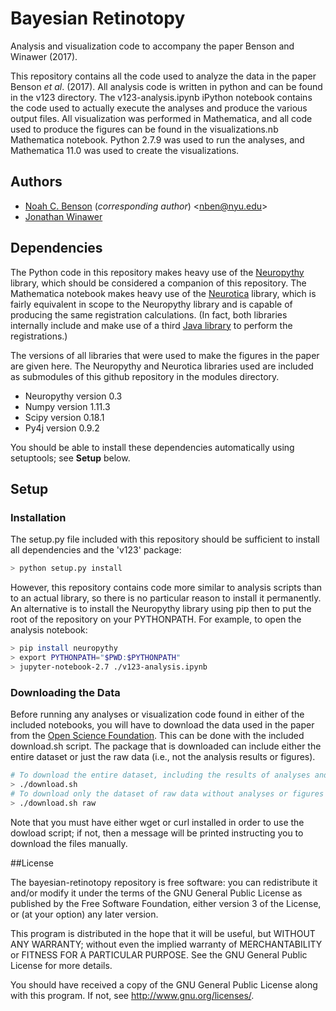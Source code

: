 # Bayesian Retinotopy
Analysis and visualization code to accompany the paper Benson and Winawer (2017).

This repository contains all the code used to analyze the data in the paper
Benson *et al*. (2017). All analysis code is written in python and can be
found in the v123 directory. The v123-analysis.ipynb iPython notebook contains
the code used to actually execute the analyses and produce the various output
files. All visualization was performed in Mathematica, and all code used to
produce the figures can be found in the visualizations.nb Mathematica
notebook. Python 2.7.9 was used to run the analyses, and Mathematica 11.0 was
used to create the visualizations.


## Authors

 * [Noah C. Benson](https://github.com/noahbenson) (*corresponding author*)
   &lt;<nben@nyu.edu>&gt;
 * [Jonathan Winawer](https://github.com/JWinawer)


## Dependencies

The Python code in this repository makes heavy use of the
[Neuropythy](https://github.com/noahbenson/neuropythy) library, which should be
considered a companion of this repository.  The Mathematica notebook makes heavy
use of the [Neurotica](https://github.com/noahbenson/Neurotica) library, which
is fairly equivalent in scope to the Neuropythy library and is capable of
producing the same registration calculations. (In fact, both libraries
internally include and make use of a third [Java
library](https://github.com/noahbenson/nben) to perform the registrations.)

The versions of all libraries that were used to make the figures in the paper
are given here. The Neuropythy and Neurotica libraries used are included as
submodules of this github repository in the modules directory.
 * Neuropythy version 0.3
 * Numpy version 1.11.3
 * Scipy version 0.18.1
 * Py4j version 0.9.2

You should be able to install these dependencies automatically using setuptools;
see **Setup** below.


## Setup

### Installation

The setup.py file included with this repository should be sufficient to install
all dependencies and the 'v123' package:

```bash
> python setup.py install
```

However, this repository contains code more similar to analysis scripts than to
an actual library, so there is no particular reason to install it
permanently. An alternative is to install the Neuropythy library using pip then
to put the root of the repository on your PYTHONPATH. For example, to open the
analysis notebook:

```bash
> pip install neuropythy
> export PYTHONPATH="$PWD:$PYTHONPATH"
> jupyter-notebook-2.7 ./v123-analysis.ipynb
```

### Downloading the Data

Before running any analyses or visualization code found in either of the
included notebooks, you will have to download the data used in the paper from
the [Open Science Foundation](https://osf.io/). This can be done with the
included download.sh script. The package that is downloaded can include either
the entire dataset or just the raw data (i.e., not the analysis results or
figures).

```bash
# To download the entire dataset, including the results of analyses and figures
> ./download.sh
# To download only the dataset of raw data without analyses or figures
> ./download.sh raw
```

Note that you must have either wget or curl installed in order to use the
dowload script; if not, then a message will be printed instructing you to
download the files manually.


##License

The bayesian-retinotopy repository is free software: you can redistribute
it and/or modify it under the terms of the GNU General Public License as
published by the Free Software Foundation, either version 3 of the License, or
(at your option) any later version.

This program is distributed in the hope that it will be useful, but WITHOUT ANY
WARRANTY; without even the implied warranty of MERCHANTABILITY or FITNESS FOR A
PARTICULAR PURPOSE.  See the GNU General Public License for more details.

You should have received a copy of the GNU General Public License along with
this program.  If not, see <http://www.gnu.org/licenses/>.
